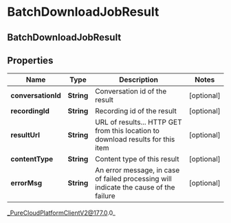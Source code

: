# BatchDownloadJobResult

## BatchDownloadJobResult

## Properties

|Name | Type | Description | Notes|
|------------ | ------------- | ------------- | -------------|
| **conversationId** | **String** | Conversation id of the result | [optional] |
| **recordingId** | **String** | Recording id of the result | [optional] |
| **resultUrl** | **String** | URL of results... HTTP GET from this location to download results for this item | [optional] |
| **contentType** | **String** | Content type of this result | [optional] |
| **errorMsg** | **String** | An error message, in case of failed processing will indicate the cause of the failure | [optional] |



_PureCloudPlatformClientV2@177.0.0_
